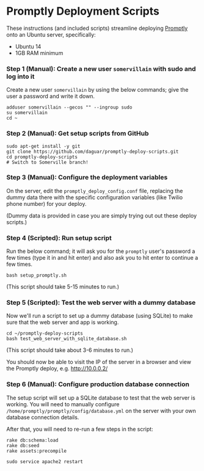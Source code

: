 # Promptly Deployment Scripts

These instructions (and included scripts) streamline deploying [Promptly](https://github.com/codeforamerica/promptly) onto an Ubuntu server, specifically:

- Ubuntu 14
- 1GB RAM minimum


### Step 1 (Manual): Create a new user `somervillain` with sudo and log into it

Create a new user `somervillain` by using the below commands; give the user a password and write it down.

```shell
adduser somervillain --gecos "" --ingroup sudo
su somervillain
cd ~
```

### Step 2 (Manual): Get setup scripts from GitHub
```shell
sudo apt-get install -y git
git clone https://github.com/daguar/promptly-deploy-scripts.git
cd promptly-deploy-scripts
# Switch to Somerville branch!
```

### Step 3 (Manual): Configure the deployment variables

On the server, edit the `promptly_deploy_config.conf` file, replacing the dummy data there with the specific configuration variables (like Twilio phone number) for your deploy.

(Dummy data is provided in case you are simply trying out out these deploy scripts.)


### Step 4 (Scripted): Run setup script

Run the below command; it will ask you for the `promptly` user's password a few times (type it in and hit enter) and also ask you to hit enter to continue a few times.

```shell
bash setup_promptly.sh
```

(This script should take 5-15 minutes to run.)


### Step 5 (Scripted): Test the web server with a dummy database

Now we'll run a script to set up a dummy database (using SQLite) to make sure that the web server and app is working.

```shell
cd ~/promptly-deploy-scripts
bash test_web_server_with_sqlite_database.sh
```

(This script should take about 3-6 minutes to run.)

You should now be able to visit the IP of the server in a browser and view the Promptly deploy, e.g. http://10.0.0.2/


### Step 6 (Manual): Configure production database connection

The setup script will set up a SQLite database to test that the web server is working. You will need to manually configure `/home/promptly/promptly/config/database.yml` on the server with your own database connection details.

After that, you will need to re-run a few steps in the script:

```shell
rake db:schema:load
rake db:seed
rake assets:precompile

sudo service apache2 restart
```
